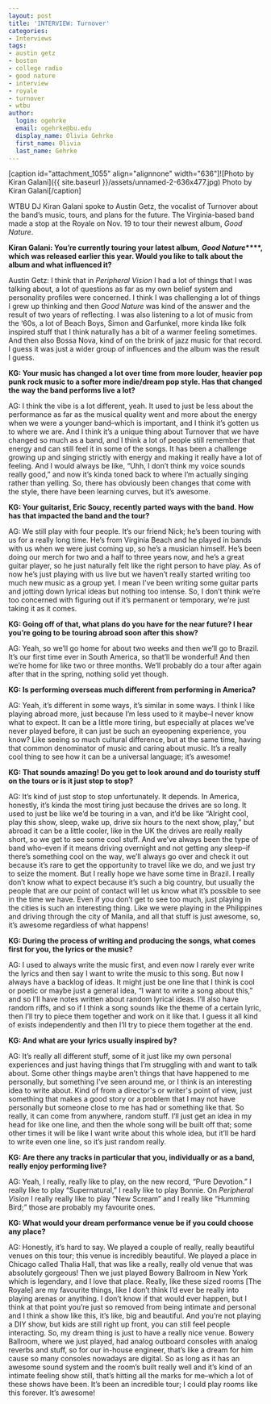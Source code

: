 ```yaml
---
layout: post
title: 'INTERVIEW: Turnover'
categories:
- Interviews
tags:
- austin getz
- boston
- college radio
- good nature
- interview
- royale
- turnover
- wtbu
author:
  login: ogehrke
  email: ogehrke@bu.edu
  display_name: Olivia Gehrke
  first_name: Olivia
  last_name: Gehrke
---
```

\[caption id="attachment\_1055" align="alignnone" width="636"\]![Photo by Kiran Galani]({{ site.baseurl }}/assets/unnamed-2-636x477.jpg) Photo by Kiran Galani\[/caption\]

WTBU DJ Kiran Galani spoke to Austin Getz, the vocalist of Turnover about the band’s music, tours, and plans for the future. The Virginia-based band made a stop at the Royale on Nov. 19 to tour their newest album, _Good Nature_.

**Kiran Galani: You’re currently touring your latest album,** **_Good Nature_****, which was released earlier this year. Would you like to talk about the album and what influenced it?**

Austin Getz: I think that in _Peripheral Vision_ I had a lot of things that I was talking about, a lot of questions as far as my own belief system and personality profiles were concerned. I think I was challenging a lot of things I grew up thinking and then _Good Nature_ was kind of the answer and the result of two years of reflecting. I was also listening to a lot of music from the ‘60s, a lot of Beach Boys, Simon and Garfunkel, more kinda like folk inspired stuff that I think naturally has a bit of a warmer feeling sometimes. And then also Bossa Nova, kind of on the brink of jazz music for that record. I guess it was just a wider group of influences and the album was the result I guess.

**KG: Your music has changed a lot over time from more louder, heavier pop punk rock music to a softer more indie/dream pop style. Has that changed the way the band performs live a lot?**

AG: I think the vibe is a lot different, yeah. It used to just be less about the performance as far as the musical quality went and more about the energy when we were a younger band–which is important, and I think it’s gotten us to where we are. And I think it’s a unique thing about Turnover that we have changed so much as a band, and I think a lot of people still remember that energy and can still feel it in some of the songs. It has been a challenge growing up and singing strictly with energy and making it really have a lot of feeling. And I would always be like, “Uhh, I don’t think my voice sounds really good,” and now it’s kinda toned back to where I’m actually singing rather than yelling. So, there has obviously been changes that come with the style, there have been learning curves, but it’s awesome.

**KG: Your guitarist, Eric Soucy, recently parted ways with the band. How has that impacted the band and the tour?**

AG: We still play with four people. It’s our friend Nick; he’s been touring with us for a really long time. He’s from Virginia Beach and he played in bands with us when we were just coming up, so he’s a musician himself. He’s been doing our merch for two and a half to three years now, and he’s a great guitar player, so he just naturally felt like the right person to have play. As of now he’s just playing with us live but we haven’t really started writing too much new music as a group yet. I mean I’ve been writing some guitar parts and jotting down lyrical ideas but nothing too intense. So, I don’t think we’re too concerned with figuring out if it’s permanent or temporary, we’re just taking it as it comes.

**KG: Going off of that, what plans do you have for the near future? I hear you’re going to be touring abroad soon after this show?**

AG: Yeah, so we’ll go home for about two weeks and then we’ll go to Brazil. It’s our first time ever in South America, so that’ll be wonderful! And then we’re home for like two or three months. We’ll probably do a tour after again after that in the spring, nothing solid yet though.

**KG: Is performing overseas much different from performing in America?**

AG: Yeah, it’s different in some ways, it’s similar in some ways. I think I like playing abroad more, just because I’m less used to it maybe–I never know what to expect. It can be a little more tiring, but especially at places we’ve never played before, it can just be such an eyeopening experience, you know? Like seeing so much cultural difference, but at the same time, having that common denominator of music and caring about music. It’s a really cool thing to see how it can be a universal language; it’s awesome!

**KG: That sounds amazing! Do you get to look around and do touristy stuff on the tours or is it just stop to stop?**

AG: It’s kind of just stop to stop unfortunately. It depends. In America, honestly, it’s kinda the most tiring just because the drives are so long. It used to just be like we’d be touring in a van, and it’d be like “Alright cool, play this show, sleep, wake up, drive six hours to the next show, play,” but abroad it can be a little cooler, like in the UK the drives are really really short, so we get to see some cool stuff. And we’ve always been the type of band who–even if it means driving overnight and not getting any sleep–if there’s something cool on the way, we’ll always go over and check it out because it’s rare to get the opportunity to travel like we do, and we just try to seize the moment. But I really hope we have some time in Brazil. I really don’t know what to expect because it’s such a big country, but usually the people that are our point of contact will let us know what it’s possible to see in the time we have. Even if you don’t get to see too much, just playing in the cities is such an interesting thing. Like we were playing in the Philippines and driving through the city of Manila, and all that stuff is just awesome, so, it’s awesome regardless of what happens!

**KG: During the process of writing and producing the songs, what comes first for you, the lyrics or the music?**

AG: I used to always write the music first, and even now I rarely ever write the lyrics and then say I want to write the music to this song. But now I always have a backlog of ideas. It might just be one line that I think is cool or poetic or maybe just a general idea, “I want to write a song about this,” and so I’ll have notes written about random lyrical ideas. I’ll also have random riffs, and so if I think a song sounds like the theme of a certain lyric, then I’ll try to piece them together and work on it like that. I guess it all kind of exists independently and then I’ll try to piece them together at the end.

**KG: And what are your lyrics usually inspired by?**

AG: It’s really all different stuff, some of it just like my own personal experiences and just having things that I’m struggling with and want to talk about. Some other things maybe aren’t things that have happened to me personally, but something I’ve seen around me, or I think is an interesting idea to write about. Kind of from a director's or writer's point of view, just something that makes a good story or a problem that I may not have personally but someone close to me has had or something like that. So really, it can come from anywhere, random stuff. I’ll just get an idea in my head for like one line, and then the whole song will be built off that; some other times it will be like I want write about this whole idea, but it’ll be hard to write even one line, so it’s just random really.

**KG: Are there any tracks in particular that you, individually or as a band, really enjoy performing live?**

AG: Yeah, I really, really like to play, on the new record, “Pure Devotion.” I really like to play “Supernatural,” I really like to play Bonnie. On _Peripheral Vision_ I really really like to play “New Scream” and I really like “Humming Bird;” those are probably my favourite ones.

**KG: What would your dream performance venue be if you could choose any place?**

AG: Honestly, it’s hard to say. We played a couple of really, really beautiful venues on this tour; this venue is incredibly beautiful. We played a place in Chicago called Thalia Hall, that was like a really, really old venue that was absolutely gorgeous! Then we just played Bowery Ballroom in New York which is legendary, and I love that place. Really, like these sized rooms \[The Royale\] are my favourite things, like I don’t think I’d ever be really into playing arenas or anything. I don’t know if that would ever happen, but I think at that point you’re just so removed from being intimate and personal and I think a show like this, it’s like, big and beautiful. And you’re not playing a DIY show, but kids are still right up front, you can still feel people interacting. So, my dream thing is just to have a really nice venue. Bowery Ballroom, where we just played, had analog outboard consoles with analog reverbs and stuff, so for our in-house engineer, that’s like a dream for him cause so many consoles nowadays are digital. So as long as it has an awesome sound system and the room’s built really well and it’s kind of an intimate feeling show still, that’s hitting all the marks for me–which a lot of these shows have been. It’s been an incredible tour; I could play rooms like this forever. It’s awesome!